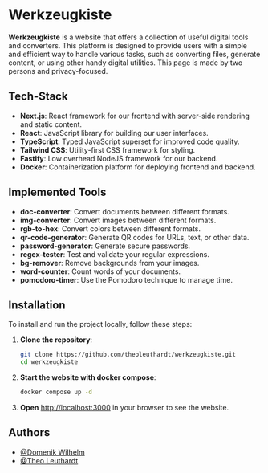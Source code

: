 # Werkzeugkiste

**Werkzeugkiste** is a website that offers a collection of useful digital tools and converters.
This platform is designed to provide users with a simple and efficient way to handle various tasks, such as converting
files, generate content, or using other handy digital utilities. This page is made by two persons and privacy-focused.

## Tech-Stack

- **Next.js**: React framework for our frontend with server-side rendering and static content.
- **React**: JavaScript library for building our user interfaces.
- **TypeScript**: Typed JavaScript superset for improved code quality.
- **Tailwind CSS**: Utility-first CSS framework for styling.
- **Fastify**: Low overhead NodeJS framework for our backend.
- **Docker**: Containerization platform for deploying frontend and backend.

## Implemented Tools

- **doc-converter**: Convert documents between different formats.
- **img-converter**: Convert images between different formats.
- **rgb-to-hex**: Convert colors between different formats.
- **qr-code-generator**: Generate QR codes for URLs, text, or other data.
- **password-generator**: Generate secure passwords.
- **regex-tester**: Test and validate your regular expressions.
- **bg-remover**: Remove backgrounds from your images.
- **word-counter**: Count words of your documents.
- **pomodoro-timer**: Use the Pomodoro technique to manage time.

## Installation

To install and run the project locally, follow these steps:

1. **Clone the repository**:
   ```bash
   git clone https://github.com/theoleuthardt/werkzeugkiste.git
   cd werkzeugkiste
   ```

2. **Start the website with docker compose**:

   ```bash
   docker compose up -d
   ```

3. **Open** [http://localhost:3000](http://localhost:3000) in your browser to see the website.

## Authors

- [@Domenik Wilhelm](https://www.github.com/AuriomTex)
- [@Theo Leuthardt](https://www.github.com/theoleuthardt)
